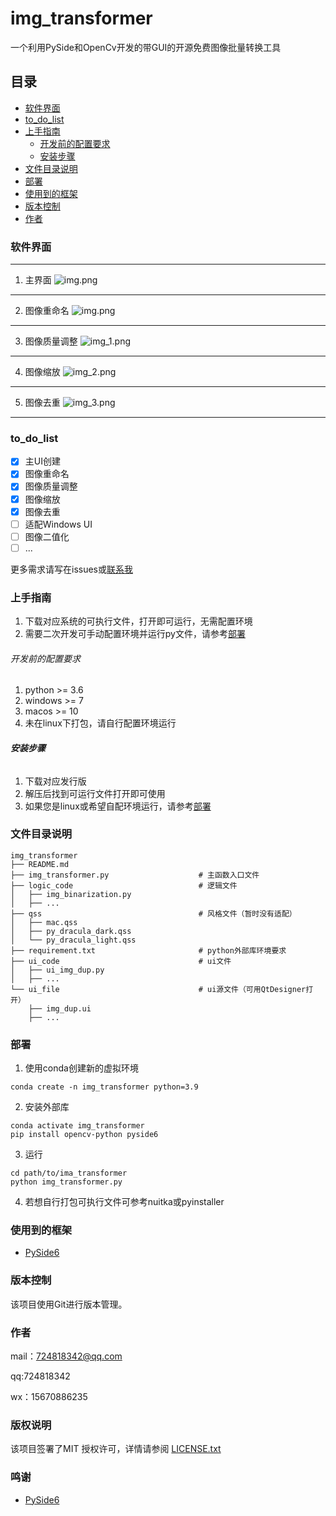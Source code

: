 # img_transformer

一个利用PySide和OpenCv开发的带GUI的开源免费图像批量转换工具

## 目录

- [软件界面](#软件界面)
- [to_do_list](#to_do_list)
- [上手指南](#上手指南)
  - [开发前的配置要求](#开发前的配置要求)
  - [安装步骤](#安装步骤)
- [文件目录说明](#文件目录说明)
- [部署](#部署)
- [使用到的框架](#使用到的框架)
- [版本控制](#版本控制)
- [作者](#作者)



### 软件界面

---
1. 主界面
![img.png](images/main_ui.png)
---
2. 图像重命名
![img.png](images/rename_ui.png)
---
3. 图像质量调整
![img_1.png](images/quality_ui.png)
---
4. 图像缩放
![img_2.png](images/scale_ui.png)
---
5. 图像去重
![img_3.png](images/dup_ui.png)
---

### to_do_list
- [x] 主UI创建
- [x] 图像重命名
- [x] 图像质量调整
- [x] 图像缩放
- [x] 图像去重
- [ ] 适配Windows UI
- [ ] 图像二值化
- [ ] ...

更多需求请写在issues或[联系我](#作者)
### 上手指南
1. 下载对应系统的可执行文件，打开即可运行，无需配置环境
2. 需要二次开发可手动配置环境并运行py文件，请参考[部署](#部署)

###### 开发前的配置要求

1. python >= 3.6
2. windows >= 7
3. macos >= 10
4. 未在linux下打包，请自行配置环境运行
###### **安装步骤**

1. 下载对应发行版
2. 解压后找到可运行文件打开即可使用
3. 如果您是linux或希望自配环境运行，请参考[部署](#部署)
### 文件目录说明

```
img_transformer
├── README.md
├── img_transformer.py                    # 主函数入口文件
├── logic_code                            # 逻辑文件
│   ├── img_binarization.py
│   ├── ...
├── qss                                   # 风格文件（暂时没有适配）
│   ├── mac.qss
│   ├── py_dracula_dark.qss
│   └── py_dracula_light.qss
├── requirement.txt                       # python外部库环境要求
├── ui_code                               # ui文件
│   ├── ui_img_dup.py
│   ├── ...
└── ui_file                               # ui源文件（可用QtDesigner打开）
    ├── img_dup.ui
    ├── ...
```

### 部署

1. 使用conda创建新的虚拟环境
```
conda create -n img_transformer python=3.9
```
2. 安装外部库
```
conda activate img_transformer
pip install opencv-python pyside6
```
3. 运行
```
cd path/to/ima_transformer
python img_transformer.py
```
4. 若想自行打包可执行文件可参考nuitka或pyinstaller
### 使用到的框架

- [PySide6](https://pypi.org/project/PySide6/)

### 版本控制

该项目使用Git进行版本管理。

### 作者

mail：724818342@qq.com

qq:724818342

wx：15670886235

### 版权说明

该项目签署了MIT 授权许可，详情请参阅 [LICENSE.txt](https://github.com/shaojintian/Best_README_template/blob/master/LICENSE.txt)

### 鸣谢

- [PySide6](https://doc.qt.io/qtforpython/PySide6/QtWidgets/index.html)




